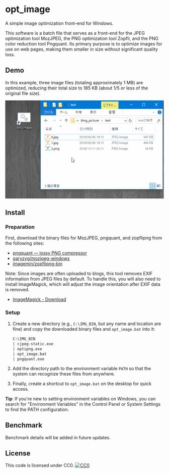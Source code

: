 # opt_image
A simple image optimization front-end for Windows.

This software is a batch file that serves as a front-end for the JPEG optimization tool MozJPEG, the PNG optimization tool Zopfli, and the PNG color reduction tool Pngquant. Its primary purpose is to optimize images for use on web pages, making them smaller in size without significant quality loss.

## Demo
In this example, three image files (totaling approximately 1 MB) are optimized, reducing their total size to 185 KB (about 1/5 or less of the original file size).

![sample_images](https://github.com/mixsoda/opt_image/blob/master/opt_img_demo.gif?raw=true "demo")

## Install
### Preparation
First, download the binary files for MozJPEG, pngquant, and zopflipng from the following sites:

+ [pngquant — lossy PNG compressor](https://pngquant.org/)
+ [garyzyg/mozjpeg-windows](https://github.com/garyzyg/mozjpeg-windows/releases)
+ [imagemin/zopflipng-bin](https://github.com/imagemin/zopflipng-bin/tree/master/vendor/win32)

Note: Since images are often uploaded to blogs, this tool removes EXIF information from JPEG files by default. To handle this, you will also need to install ImageMagick, which will adjust the image orientation after EXIF data is removed.

+ [ImageMagick - Download](https://imagemagick.org/script/download.php)

### Setup
1. Create a new directory (e.g., `C:\IMG_BIN`, but any name and location are fine) and copy the downloaded binary files and `opt_image.bat` into it:
    ```
    C:\IMG_BIN
    | cjpeg-static.exe
    | optipng.exe
    | opt_image.bat
    | pngquant.exe
    ```
2. Add the directory path to the environment variable `PATH` so that the system can recognize these files from anywhere.

3. Finally, create a shortcut to `opt_image.bat` on the desktop for quick access.

**Tip**: If you're new to setting environment variables on Windows, you can search for "Environment Variables" in the Control Panel or System Settings to find the PATH configuration.

## Benchmark
Benchmark details will be added in future updates.

## License
This code is licensed under CC0.
[![CC0](http://i.creativecommons.org/p/zero/1.0/88x31.png "CC0")](http://creativecommons.org/publicdomain/zero/1.0/deed.ja)



